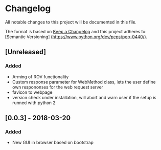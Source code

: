 # Changelog
All notable changes to this project will be documented in this file.

The format is based on [Keep a Changelog](http://keepachangelog.com/en/1.0.0/)
and this project adheres to [Semantic Versioning]
(https://www.python.org/dev/peps/pep-0440/).

## [Unreleased]
### Added
- Arming of ROV functionality
- Custom response parameter for WebMethod class, lets the user define own
  respononses for the web request server
- favicon to webpage
- version check under installation, will abort and warn user if the setup is
  runned with python 2

## [0.0.3] - 2018-03-20
### Added
- New GUI in browser based on bootstrap
